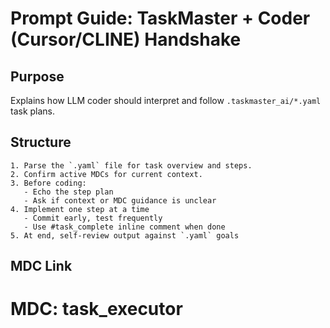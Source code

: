 # Prompt Guide: TaskMaster + Coder (Cursor/CLINE) Handshake

## Purpose
Explains how LLM coder should interpret and follow `.taskmaster_ai/*.yaml` task plans.

## Structure
```
1. Parse the `.yaml` file for task overview and steps.
2. Confirm active MDCs for current context.
3. Before coding:
   - Echo the step plan
   - Ask if context or MDC guidance is unclear
4. Implement one step at a time
   - Commit early, test frequently
   - Use #task_complete inline comment when done
5. At end, self-review output against `.yaml` goals
```

## MDC Link
# MDC: task_executor
